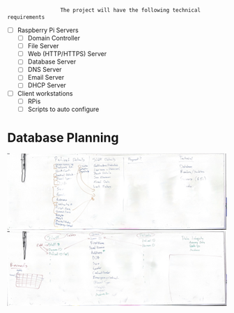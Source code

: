                      The project will have the following technical requirements

- [ ] Raspberry Pi Servers
	- [ ] Domain Controller
	- [ ] File Server
	- [ ] Web (HTTP/HTTPS) Server
	- [ ] Database Server
	- [ ] DNS Server
	- [ ] Email Server
	- [ ] DHCP Server
- [ ] Client workstations
	- [ ] RPis
	- [ ] Scripts to auto configure

# Database Planning

![2024S2-dbPlanning](Cyber/2%20-%20Network%20Administration%20and%20Security/Projects/BACTA/_images/2024S2-dbPlanning.jpg)
![Networking database plan](Cyber/2%20-%20Network%20Administration%20and%20Security/Projects/BACTA/_images/2024S2-dbPlanningNormalise.jpg)